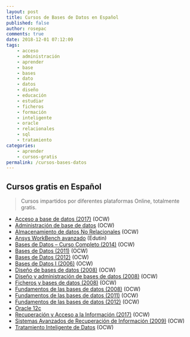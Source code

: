 ```yaml
---
layout: post
title: Cursos de Bases de Datos en Español
published: false
author: rosepac
comments: true
date: 2018-12-01 07:12:09
tags:
    - acceso
    - administración
    - aprender
    - base
    - bases
    - dato
    - datos
    - diseño
    - educación
    - estudiar
    - ficheros
    - formación
    - inteligente
    - oracle
    - relacionales
    - sql
    - tratamiento
categories:
    - aprender
    - cursos-gratis
permalink: /cursos-bases-datos
---
```

## Cursos gratis en Español

> Cursos impartidos por diferentes plataformas Online, totalmente gratis.

  * [Acceso a base de datos (2017)][1] (OCW)
  * [Administración de base de datos][2] (OCW)
  * [Almacenamiento de datos No Relacionales][3] (OCW)
  * [Ansys WorkBench avanzado][4] (Edutin)
  * [Bases de Datos &#8211; Curso Completo (2014)][5] (OCW)
  * [Bases de Datos (2011)][6] (OCW)
  * [Bases de Datos (2012)][7] (OCW)
  * [Bases de Datos I (2006)][8] (OCW)
  * [Diseño de bases de datos (2008)][9] (OCW)
  * [Diseño y administración de bases de datos (2008)][10] (OCW)
  * [Ficheros y bases de datos (2008)][11] (OCW)
  * [Fundamentos de las bases de datos (2008)][12] (OCW)
  * [Fundamentos de las bases de datos (2011)][13] (OCW)
  * [Fundamentos de las bases de datos (2012)][14] (OCW)
  * [Oracle 12c][15]
  * [Recuperación y Acceso a la Información (2017)][16] (OCW)
  * [Sistemas Avanzados de Recuperación de Información (2009)][17] (OCW)
  * [Tratamiento Inteligente de Datos][18] (OCW)

 [1]: http://ocw.upm.es/lenguajes-y-sistemas-informaticos/acceso-a-bases-de-datos-en-java
 [2]: http://ocw.upm.es/lenguajes-y-sistemas-informaticos/administracion-de-bases-de-datos
 [3]: https://ocw.unican.es/course/view.php?id=231
 [4]: https://edutin.com/curso-de-ansys-workbench-avanzado-3204
 [5]: http://ocw.uji.es/curso/317342
 [6]: https://ocw.unican.es/course/view.php?id=163
 [7]: http://ocw.uji.es/curso/4858
 [8]: https://ocw.ua.es/es/ingenieria-y-arquitectura/bases-de-datos-i-2006.html
 [9]: http://ocw.uc3m.es/ingenieria-informatica/diseno-de-bases-de-datos
 [10]: http://ocw.uc3m.es/ingenieria-informatica/diseno-y-administracion-de-bases-de-datos
 [11]: http://ocw.uc3m.es/ingenieria-informatica/ficheros-y-bases-de-datos
 [12]: http://ocw.uc3m.es/ingenieria-informatica/fundamentos-de-bases-de-datos
 [13]: https://ocw.ua.es/es/ingenieria-y-arquitectura/fundamentos-de-las-bases-de-datos-2011.html
 [14]: http://ocw.uc3m.es/ingenieria-informatica/fundamentos-de-las-bases-de-datos
 [15]: https://edutin.com/curso-de-oracle-12c-2351
 [16]: http://ocw.uc3m.es/ingenieria-informatica/recuperacion-acceso-informacion
 [17]: http://ocw.uc3m.es/ingenieria-informatica/sistemas-avanzados-de-recuperacion-de-informacion
 [18]: https://campusvirtual.ull.es/ocw/course/view.php?id=134